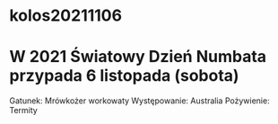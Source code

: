 # kolos20211106
# W 2021 Światowy Dzień Numbata przypada 6 listopada (sobota)

Gatunek: Mrówkożer workowaty
Występowanie: Australia
Pożywienie: Termity